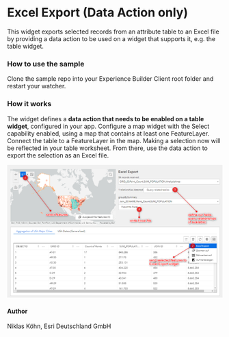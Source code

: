 # Excel Export (Data Action only)

This widget exports selected records from an attribute table to an Excel file by providing a data action to be used on a widget that supports it, e.g. the table widget.

### How to use the sample
Clone the sample repo into your Experience Builder Client root folder and restart your watcher.

### How it works
The widget defines a <b>data action that needs to be enabled on a table widget</b>, configured in your app. Configure a map widget with the Select capability enabled, using a map that contains at least one FeatureLayer. Connect the table to a FeatureLayer in the map. Making a selection now will be reflected in your table worksheet. From there, use the data action to export the selection as an Excel file.

![How to use the Excel Export Widget](./assets/excelExportWidget_howto.png)

#### Author
Niklas Köhn, Esri Deutschland GmbH
